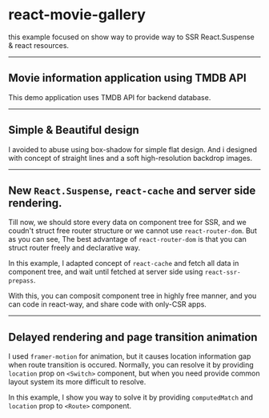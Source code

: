 # react-movie-gallery

this example focused on show way to provide way to SSR React.Suspense & react resources.

---

## Movie information application using TMDB API

This demo application uses TMDB API for backend database.

---

## Simple & Beautiful design

I avoided to abuse using box-shadow for simple flat design. And i designed with concept of straight lines and a soft high-resolution backdrop images.

---

## New `React.Suspense`, `react-cache` and server side rendering.

Till now, we should store every data on component tree for SSR, and we coudn't struct free router structure or we cannot use `react-router-dom`.
But as you can see, The best advantage of `react-router-dom` is that you can struct router freely and declarative way.

In this example, I adapted concept of `react-cache` and fetch all data in component tree, and wait until fetched at server side using `react-ssr-prepass`.

With this, you can composit component tree in highly free manner, and you can code in react-way, and share code with only-CSR apps.

---

## Delayed rendering and page transition animation

I used `framer-motion` for animation, but it causes location information gap when route transition is occured. Normally, you can resolve it by providing `location` prop on `<Switch>` component, but when you need provide common layout system its more difficult to resolve.

In this example, I show you way to solve it by providing `computedMatch` and `location` prop to `<Route>` component.
